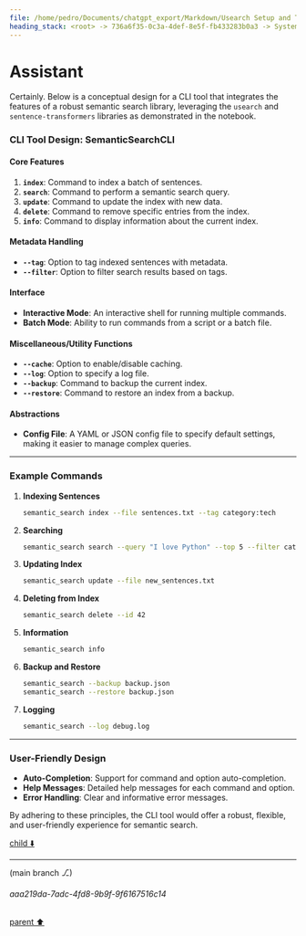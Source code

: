 ```yaml
---
file: /home/pedro/Documents/chatgpt_export/Markdown/Usearch Setup and Testing.md
heading_stack: <root> -> 736a6f35-0c3a-4def-8e5f-fb433283b0a3 -> System -> 7e1fc11a-385d-4641-83a5-24bcd0f772a6 -> System -> aaa28f28-7a3d-4adc-9c31-2e24b825ee2c -> User -> 431e417f-ba17-4c71-8651-4bb4fc005b8a -> Assistant -> 5efa9536-227a-4097-a943-8a062fa36ebb -> Tool -> 0125b662-4281-4b16-a7df-c31bce9c8ddd -> Assistant -> bbb603db-a333-4ce8-90a2-a060fe0913fe -> Tool -> e359e771-2ded-442d-84dd-9197c84f3a10 -> Assistant -> 52917e86-ff86-4af7-b631-331103ecd0ba -> Tool -> faa2d1e3-8ba1-40f7-bb9b-0529d8b66d9b -> Assistant -> eedb56d6-43ee-4b2a-bab7-b0a66cd5e743 -> Tool -> ede47510-19d2-4507-9e28-e101779dfc56 -> Assistant -> d36982cb-1dff-408e-a3e2-7ebbd9651f28 -> Tool -> 80c4522b-cbf5-44a7-a234-be8818417cee -> Assistant -> f9a4c4b4-dd9b-4aa5-a44d-8261813f74eb -> Tool -> 3d31e99b-d204-492b-bb21-a15ae70e39e5 -> Assistant -> ffe7ec2c-9ab9-41fd-af79-b5dbd8ab21d2 -> Tool -> 2d62042c-555a-4768-ad75-ac8471355ad9 -> Assistant -> aaa2efa5-1015-45f4-a14e-2ac9de41f9d3 -> User -> 27e9ad5a-5943-4b9a-8d53-57be00420983 -> Assistant -> efdfb750-f062-49f0-a748-0aaef6133343 -> Tool -> e64111fc-6337-49bf-9f28-90254d2d75a8 -> Assistant -> d9e1ada1-bceb-4e5a-adc2-f07012d9ddb2 -> Tool -> 270ee728-6db3-4efc-8743-9a1a75e88d1f -> Assistant -> eb022945-6bb7-497e-9288-7da0524271db -> Tool -> 07220b62-5840-461e-8dd2-094eb7b9ea9b -> Assistant -> 6af2f9ba-7e0c-41aa-bedb-a036a7ab2661 -> Tool -> 2b495532-8842-4d73-a1cd-7760c923cc4b -> Assistant -> aaa24e6b-073d-4378-aaa3-3b15770b7e04 -> User -> 4eb099d5-5320-4026-946d-3a316d081126 -> Assistant -> a5404c36-a23d-4d08-9288-5f367fa2af06 -> Tool -> Sample sentences with some similar and some different meanings -> Generate embeddings for the sample sentences -> Initialize a usearch index for the embeddings -> Add embeddings to the index -> Verify the index -> 1263b678-1c92-4fc2-a12f-55c3ec158473 -> Assistant -> 04cdd239-af78-40f6-b6fd-ab0e6e12f49d -> Tool -> Function to search for similar sentences -> Test the function with a query -> 59921e28-a359-43a8-9774-f7aed1c23927 -> Assistant -> aaa2ae00-752f-43a8-b40c-eb5a28503319 -> User -> c815a18a-ff6b-4013-9d73-1974a7e7f5e0 -> Assistant -> Features of a Robust Semantic Search Library -> Core Features -> Metadata Handling -> Interface -> Miscellaneous/Utility Functions -> Abstractions -> User-Friendly Design -> aaa258af-22d7-48e5-afd0-8ab0b857e61c -> User -> 98be4f3e-f01d-49f8-876d-b88c7ae4defb -> Assistant
---
```

# Assistant

Certainly. Below is a conceptual design for a CLI tool that integrates the features of a robust semantic search library, leveraging the `usearch` and `sentence-transformers` libraries as demonstrated in the notebook.

### CLI Tool Design: SemanticSearchCLI

#### Core Features

1. **`index`**: Command to index a batch of sentences.
2. **`search`**: Command to perform a semantic search query.
3. **`update`**: Command to update the index with new data.
4. **`delete`**: Command to remove specific entries from the index.
5. **`info`**: Command to display information about the current index.

#### Metadata Handling

- **`--tag`**: Option to tag indexed sentences with metadata.
- **`--filter`**: Option to filter search results based on tags.

#### Interface

- **Interactive Mode**: An interactive shell for running multiple commands.
- **Batch Mode**: Ability to run commands from a script or a batch file.

#### Miscellaneous/Utility Functions

- **`--cache`**: Option to enable/disable caching.
- **`--log`**: Option to specify a log file.
- **`--backup`**: Command to backup the current index.
- **`--restore`**: Command to restore an index from a backup.

#### Abstractions

- **Config File**: A YAML or JSON config file to specify default settings, making it easier to manage complex queries.

---

### Example Commands

1. **Indexing Sentences**

    ```bash
    semantic_search index --file sentences.txt --tag category:tech
    ```

2. **Searching**

    ```bash
    semantic_search search --query "I love Python" --top 5 --filter category:tech
    ```

3. **Updating Index**

    ```bash
    semantic_search update --file new_sentences.txt
    ```

4. **Deleting from Index**

    ```bash
    semantic_search delete --id 42
    ```

5. **Information**

    ```bash
    semantic_search info
    ```

6. **Backup and Restore**

    ```bash
    semantic_search --backup backup.json
    semantic_search --restore backup.json
    ```

7. **Logging**

    ```bash
    semantic_search --log debug.log
    ```

---

### User-Friendly Design

- **Auto-Completion**: Support for command and option auto-completion.
- **Help Messages**: Detailed help messages for each command and option.
- **Error Handling**: Clear and informative error messages.

By adhering to these principles, the CLI tool would offer a robust, flexible, and user-friendly experience for semantic search.

[child ⬇️](#aaa219da-7adc-4fd8-9b9f-9f6167516c14)

---

(main branch ⎇)
###### aaa219da-7adc-4fd8-9b9f-9f6167516c14
[parent ⬆️](#98be4f3e-f01d-49f8-876d-b88c7ae4defb)
